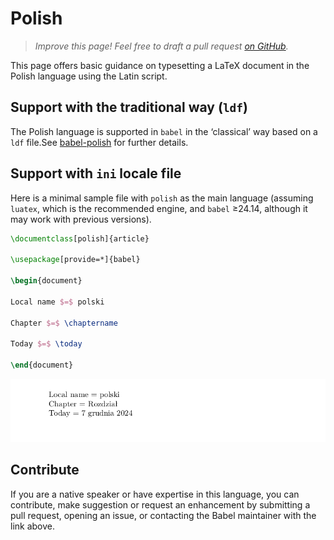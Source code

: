 # Polish

<blockquote>
  <p><em>Improve this page! Feel free to draft a pull request <a href="https://github.com/latex3/babel/tree/docs/docs">on GitHub</a>.</em></p>
</blockquote>

This page offers basic guidance on typesetting a LaTeX document in the
Polish language using the Latin script.

## Support with the traditional way (`ldf`)

The Polish language is supported in `babel` in the ‘classical’ way
based on a `ldf` file.See [babel-polish](https://ctan.org/pkg/babel-polish) for further details.

## Support with `ini` locale file

Here is a minimal sample file with `polish` as the main language
(assuming `luatex`, which is the recommended engine, and `babel` ≥24.14,
although it may work with previous versions).

```tex
\documentclass[polish]{article}

\usepackage[provide=*]{babel}

\begin{document}

Local name $=$ polski

Chapter $=$ \chaptername

Today $=$ \today

\end{document}
```

![](../media/locale-polish.png)

## Contribute

If you are a native speaker or have expertise in this language, you can
contribute, make suggestion or request an enhancement by submitting a
pull request, opening an issue, or contacting the Babel maintainer with
the link above.